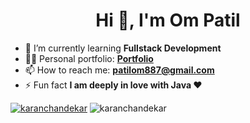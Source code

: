 <h1 align="center">Hi 👋, I'm Om Patil </h1>

<ul dir="auto">
<li>🌱 I’m currently learning <strong>Fullstack Development</strong></li>
<li>👨‍💻 Personal portfolio: <strong><a href="https://omhpatil.github.io/Portfolio-Website/" rel="nofollow">Portfolio</a></strong></li>
<li>📫 How to reach me: <strong><a href="mailto:patilom887@gmail.com">patilom887@gmail.com</a></strong></li>
<li>⚡ Fun fact <strong>I am deeply in love with Java ❤️</strong></li>
</ul>

<td><a target="_blank" rel="noopener noreferrer nofollow" href="https://camo.githubusercontent.com/bbebcbcecf5c0244b1f238b3c6e2ee470d4c087cf780f4311b9c1e68b46bcd78/68747470733a2f2f6769746875622d726561646d652d73746174732e76657263656c2e6170702f6170693f757365726e616d653d6b6172616e6368616e64656b61722673686f775f69636f6e733d74727565266c6f63616c653d656e267468656d653d68696768636f6e747261737426686964655f626f726465723d74727565"><img src="https://camo.githubusercontent.com/bbebcbcecf5c0244b1f238b3c6e2ee470d4c087cf780f4311b9c1e68b46bcd78/68747470733a2f2f6769746875622d726561646d652d73746174732e76657263656c2e6170702f6170693f757365726e616d653d6b6172616e6368616e64656b61722673686f775f69636f6e733d74727565266c6f63616c653d656e267468656d653d68696768636f6e747261737426686964655f626f726465723d74727565" alt="karanchandekar" data-canonical-src="https://github-readme-stats.vercel.app/api?username=karanchandekar&amp;show_icons=true&amp;locale=en&amp;theme=highcontrast&amp;hide_border=true" style="max-width: 100%;"></a></td>
<img src="https://camo.githubusercontent.com/bbebcbcecf5c0244b1f238b3c6e2ee470d4c087cf780f4311b9c1e68b46bcd78/68747470733a2f2f6769746875622d726561646d652d73746174732e76657263656c2e6170702f6170693f757365726e616d653d6b6172616e6368616e64656b61722673686f775f69636f6e733d74727565266c6f63616c653d656e267468656d653d68696768636f6e747261737426686964655f626f726465723d74727565" alt="karanchandekar" data-canonical-src="https://github-readme-stats.vercel.app/api?username=karanchandekar&amp;show_icons=true&amp;locale=en&amp;theme=highcontrast&amp;hide_border=true" style="max-width: 100%;">
